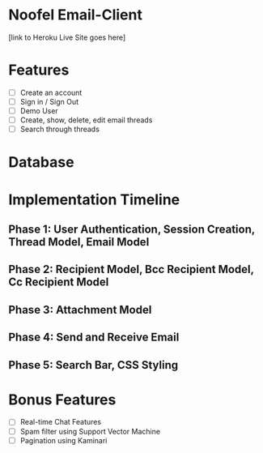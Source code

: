 # Noofel Email-Client
 [link to Heroku Live Site goes here]

# Features
- [ ] Create an account
- [ ] Sign in / Sign Out
- [ ] Demo User
- [ ] Create, show, delete, edit email threads
- [ ] Search through threads

# Database

# Implementation Timeline
## Phase 1: User Authentication, Session Creation, Thread Model, Email Model

## Phase 2: Recipient Model, Bcc Recipient Model, Cc Recipient Model

## Phase 3: Attachment Model

## Phase 4: Send and Receive Email

## Phase 5: Search Bar, CSS Styling

# Bonus Features
- [ ] Real-time Chat Features
- [ ] Spam filter using Support Vector Machine
- [ ] Pagination using Kaminari
